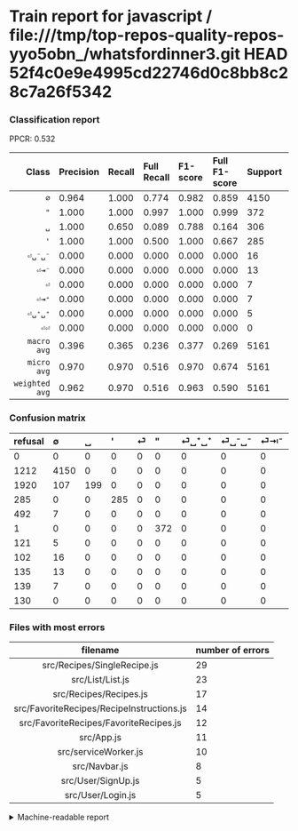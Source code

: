# Train report for javascript / file:///tmp/top-repos-quality-repos-yyo5obn_/whatsfordinner3.git HEAD 52f4c0e9e4995cd22746d0c8bb8c28c7a26f5342

### Classification report

PPCR: 0.532

| Class | Precision | Recall | Full Recall | F1-score | Full F1-score | Support | Full Support | PPCR |
|------:|:----------|:-------|:------------|:---------|:---------|:--------|:-------------|:-----|
| `∅` | 0.964| 1.000| 0.774| 0.982| 0.859| 4150| 5362| 0.774 |
| `"` | 1.000| 1.000| 0.997| 1.000| 0.999| 372| 373| 0.997 |
| `␣` | 1.000| 0.650| 0.089| 0.788| 0.164| 306| 2226| 0.137 |
| `'` | 1.000| 1.000| 0.500| 1.000| 0.667| 285| 570| 0.500 |
| `⏎␣⁻␣⁻` | 0.000| 0.000| 0.000| 0.000| 0.000| 16| 118| 0.136 |
| `⏎⇥⁻` | 0.000| 0.000| 0.000| 0.000| 0.000| 13| 148| 0.088 |
| `⏎` | 0.000| 0.000| 0.000| 0.000| 0.000| 7| 499| 0.014 |
| `⏎⇥⁺` | 0.000| 0.000| 0.000| 0.000| 0.000| 7| 146| 0.048 |
| `⏎␣⁺␣⁺` | 0.000| 0.000| 0.000| 0.000| 0.000| 5| 126| 0.040 |
| `⏎⏎` | 0.000| 0.000| 0.000| 0.000| 0.000| 0| 130| 0.000 |
| `macro avg` | 0.396| 0.365| 0.236| 0.377| 0.269| 5161| 9698| 0.532 |
| `micro avg` | 0.970| 0.970| 0.516| 0.970| 0.674| 5161| 9698| 0.532 |
| `weighted avg` | 0.962| 0.970| 0.516| 0.963| 0.590| 5161| 9698| 0.532 |

### Confusion matrix

|refusal|  ∅| ␣| '| ⏎| "| ⏎␣⁺␣⁺| ⏎␣⁻␣⁻| ⏎⇥⁻| ⏎⇥⁺| ⏎⏎| 
|:---|:---|:---|:---|:---|:---|:---|:---|:---|:---|:---|
|0 |0 |0 |0 |0 |0 |0 |0 |0 |0 |0 |
|1212 |4150 |0 |0 |0 |0 |0 |0 |0 |0 |0 |
|1920 |107 |199 |0 |0 |0 |0 |0 |0 |0 |0 |
|285 |0 |0 |285 |0 |0 |0 |0 |0 |0 |0 |
|492 |7 |0 |0 |0 |0 |0 |0 |0 |0 |0 |
|1 |0 |0 |0 |0 |372 |0 |0 |0 |0 |0 |
|121 |5 |0 |0 |0 |0 |0 |0 |0 |0 |0 |
|102 |16 |0 |0 |0 |0 |0 |0 |0 |0 |0 |
|135 |13 |0 |0 |0 |0 |0 |0 |0 |0 |0 |
|139 |7 |0 |0 |0 |0 |0 |0 |0 |0 |0 |
|130 |0 |0 |0 |0 |0 |0 |0 |0 |0 |0 |

### Files with most errors

| filename | number of errors|
|:----:|:-----|
| src/Recipes/SingleRecipe.js | 29 |
| src/List/List.js | 23 |
| src/Recipes/Recipes.js | 17 |
| src/FavoriteRecipes/RecipeInstructions.js | 14 |
| src/FavoriteRecipes/FavoriteRecipes.js | 12 |
| src/App.js | 11 |
| src/serviceWorker.js | 10 |
| src/Navbar.js | 8 |
| src/User/SignUp.js | 5 |
| src/User/Login.js | 5 |

<details>
    <summary>Machine-readable report</summary>
```json
{
  "cl_report": {"\"": {"f1-score": 1.0, "precision": 1.0, "recall": 1.0, "support": 372}, "\u0027": {"f1-score": 1.0, "precision": 1.0, "recall": 1.0, "support": 285}, "macro avg": {"f1-score": 0.37697864641579476, "precision": 0.3963995354239257, "recall": 0.36503267973856207, "support": 5161}, "micro avg": {"f1-score": 0.9699670606471614, "precision": 0.9699670606471614, "recall": 0.9699670606471614, "support": 5161}, "weighted avg": {"f1-score": 0.9633956817252847, "precision": 0.9617478628352869, "recall": 0.9699670606471614, "support": 5161}, "\u2205": {"f1-score": 0.9816676522767592, "precision": 0.9639953542392566, "recall": 1.0, "support": 4150}, "\u23ce": {"f1-score": 0.0, "precision": 0.0, "recall": 0.0, "support": 7}, "\u23ce\u21e5\u207a": {"f1-score": 0.0, "precision": 0.0, "recall": 0.0, "support": 7}, "\u23ce\u21e5\u207b": {"f1-score": 0.0, "precision": 0.0, "recall": 0.0, "support": 13}, "\u23ce\u23ce": {"f1-score": 0.0, "precision": 0.0, "recall": 0.0, "support": 0}, "\u23ce\u2423\u207a\u2423\u207a": {"f1-score": 0.0, "precision": 0.0, "recall": 0.0, "support": 5}, "\u23ce\u2423\u207b\u2423\u207b": {"f1-score": 0.0, "precision": 0.0, "recall": 0.0, "support": 16}, "\u2423": {"f1-score": 0.7881188118811882, "precision": 1.0, "recall": 0.6503267973856209, "support": 306}},
  "cl_report_full": {"\"": {"f1-score": 0.9986577181208054, "precision": 1.0, "recall": 0.9973190348525469, "support": 373}, "\u0027": {"f1-score": 0.6666666666666666, "precision": 1.0, "recall": 0.5, "support": 570}, "macro avg": {"f1-score": 0.26880391791937797, "precision": 0.3963995354239257, "recall": 0.23606819966686343, "support": 9698}, "micro avg": {"f1-score": 0.6738003903358235, "precision": 0.9699670606471614, "recall": 0.5161889049288513, "support": 9698}, "weighted avg": {"f1-score": 0.5899777374409976, "precision": 0.8597590317004428, "recall": 0.5161889049288513, "support": 9698}, "\u2205": {"f1-score": 0.8585910830661011, "precision": 0.9639953542392566, "recall": 0.7739649384558001, "support": 5362}, "\u23ce": {"f1-score": 0.0, "precision": 0.0, "recall": 0.0, "support": 499}, "\u23ce\u21e5\u207a": {"f1-score": 0.0, "precision": 0.0, "recall": 0.0, "support": 146}, "\u23ce\u21e5\u207b": {"f1-score": 0.0, "precision": 0.0, "recall": 0.0, "support": 148}, "\u23ce\u23ce": {"f1-score": 0.0, "precision": 0.0, "recall": 0.0, "support": 130}, "\u23ce\u2423\u207a\u2423\u207a": {"f1-score": 0.0, "precision": 0.0, "recall": 0.0, "support": 126}, "\u23ce\u2423\u207b\u2423\u207b": {"f1-score": 0.0, "precision": 0.0, "recall": 0.0, "support": 118}, "\u2423": {"f1-score": 0.16412371134020617, "precision": 1.0, "recall": 0.08939802336028752, "support": 2226}},
  "ppcr": 0.532171581769437
}
```
</details>
